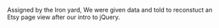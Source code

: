 Assigned by the Iron yard,
   We were given data and told to reconstuct an Etsy page view after our intro to jQuery. 